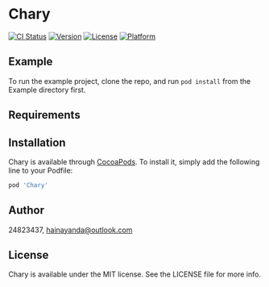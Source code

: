 # Chary

[![CI Status](https://img.shields.io/travis/24823437/Chary.svg?style=flat)](https://travis-ci.org/24823437/Chary)
[![Version](https://img.shields.io/cocoapods/v/Chary.svg?style=flat)](https://cocoapods.org/pods/Chary)
[![License](https://img.shields.io/cocoapods/l/Chary.svg?style=flat)](https://cocoapods.org/pods/Chary)
[![Platform](https://img.shields.io/cocoapods/p/Chary.svg?style=flat)](https://cocoapods.org/pods/Chary)

## Example

To run the example project, clone the repo, and run `pod install` from the Example directory first.

## Requirements

## Installation

Chary is available through [CocoaPods](https://cocoapods.org). To install
it, simply add the following line to your Podfile:

```ruby
pod 'Chary'
```

## Author

24823437, hainayanda@outlook.com

## License

Chary is available under the MIT license. See the LICENSE file for more info.
